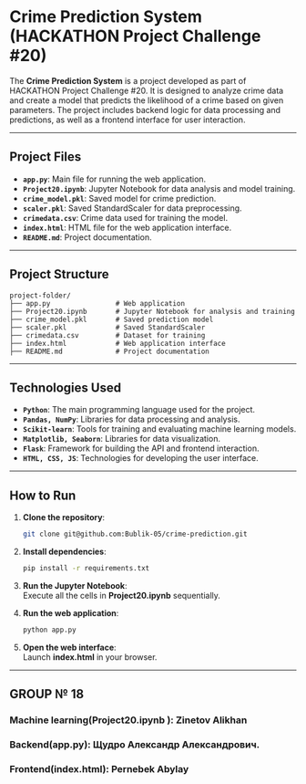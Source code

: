 # Crime Prediction System (HACKATHON Project Challenge #20)

The **Crime Prediction System** is a project developed as part of HACKATHON Project Challenge #20. It is designed to analyze crime data and create a model that predicts the likelihood of a crime based on given parameters. The project includes backend logic for data processing and predictions, as well as a frontend interface for user interaction.

---

## Project Files

- **`app.py`**: Main file for running the web application.  
- **`Project20.ipynb`**: Jupyter Notebook for data analysis and model training.  
- **`crime_model.pkl`**: Saved model for crime prediction.  
- **`scaler.pkl`**: Saved StandardScaler for data preprocessing.  
- **`crimedata.csv`**: Crime data used for training the model.  
- **`index.html`**: HTML file for the web application interface.  
- **`README.md`**: Project documentation.

---

## Project Structure

```plaintext
project-folder/
├── app.py                # Web application
├── Project20.ipynb       # Jupyter Notebook for analysis and training
├── crime_model.pkl       # Saved prediction model
├── scaler.pkl            # Saved StandardScaler
├── crimedata.csv         # Dataset for training
├── index.html            # Web application interface
├── README.md             # Project documentation
```

---

## Technologies Used

- **`Python`**: The main programming language used for the project.  
- **`Pandas, NumPy`**: Libraries for data processing and analysis.  
- **`Scikit-learn`**: Tools for training and evaluating machine learning models.  
- **`Matplotlib, Seaborn`**: Libraries for data visualization.  
- **`Flask`**: Framework for building the API and frontend interaction.  
- **`HTML, CSS, JS`**: Technologies for developing the user interface.

---

## How to Run

1. **Clone the repository**:  
   ```bash
   git clone git@github.com:Bublik-05/crime-prediction.git
   ```

2. **Install dependencies**:  
   ```bash
   pip install -r requirements.txt
   ```

3. **Run the Jupyter Notebook**:  
   Execute all the cells in **Project20.ipynb** sequentially.

4. **Run the web application**:  
   ```bash
   python app.py
   ```

5. **Open the web interface**:  
   Launch **index.html** in your browser.

--- 

## GROUP № 18
### Machine learning(Project20.ipynb ): Zinetov Alikhan
### Backend(app.py): Щудро Александр Александрович.
### Frontend(index.html):  Pernebek Abylay




